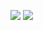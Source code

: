 ![](https://cdn.discordapp.com/attachments/590649695852953650/758056935437107340/unknown.png)
![](https://cdn.discordapp.com/attachments/590649695852953650/758439690260578334/unknown.png)

